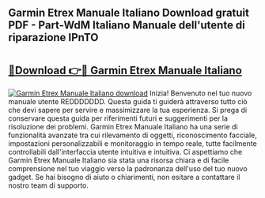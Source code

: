 ## Garmin Etrex Manuale Italiano Download gratuit PDF - Part-WdM Italiano Manuale dell'utente di riparazione IPnTO

# <h2><a href="http://df9bmsw.blite.top/?on=Garmin+Etrex+Manuale+Italiano">🔗Download 👉🔴 Garmin Etrex Manuale Italiano</a></h2>

[![Garmin Etrex Manuale Italiano download](https://i.imgur.com/lujVjoI.png)](http://df9bmsw.blite.top/?on=Garmin+Etrex+Manuale+Italiano)
Inizia! Benvenuto nel tuo nuovo manuale utente REDDDDDDD. Questa guida ti guiderà attraverso tutto ciò che devi sapere per servire e massimizzare la tua esperienza. Si prega di conservare questa guida per riferimenti futuri e suggerimenti per la risoluzione dei problemi. Garmin Etrex Manuale Italiano ha una serie di funzionalità avanzate tra cui rilevamento di oggetti, riconoscimento facciale, impostazioni personalizzabili e monitoraggio in tempo reale, tutte facilmente controllabili dall'interfaccia utente intuitiva e intuitiva. Ci aspettiamo che Garmin Etrex Manuale Italiano sia stata una risorsa chiara e di facile comprensione nel tuo viaggio verso la padronanza dell'uso del tuo nuovo gadget. Se hai bisogno di aiuto o chiarimenti, non esitare a contattare il nostro team di supporto.
